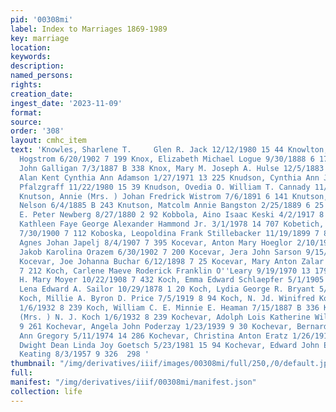 ```yaml
---
pid: '00308mi'
label: Index to Marriages 1869-1989
key: marriage
location: 
keywords: 
description: 
named_persons: 
rights: 
creation_date: 
ingest_date: '2023-11-09'
format: 
source: 
order: '308'
layout: cmhc_item
text: 'Knowles, Sharlene T.     Glen R. Jack 12/12/1980 15 44 Knowlton, Amos G. May
  Hogstrom 6/20/1902 7 199 Knox, Elizabeth Michael Logue 9/30/1888 6 17 Knox, Maggie
  John Galligan 7/3/1887 B 338 Knox, Mary M. Joseph A. Hulse 12/5/1883 B 177 Knudson,
  Alan Kent Cynthia Ann Adamson 1/27/1971 13 225 Knudson, Cynthia Ann James Michael
  Pfalzgraff 11/22/1980 15 39 Knudson, Ovedia O. William T. Cannady 11/4/1954 9 286
  Knutson, Annie (Mrs. ) Johan Fredrick Wistrom 7/6/1891 6 141 Knutson, Knut Carrie
  Nelson 6/4/1885 B 243 Knutson, Matcolm Annie Bangston 2/25/1889 6 25 Koall, Sophia
  E. Peter Newberg 8/27/1880 2 92 Kobbola, Aino Isaac Keski 4/2/1917 8 52 Kobernick,
  Kathleen Faye George Alexander Hammond Jr. 3/1/1978 14 707 Kobetich, Mike Anna Panijon
  7/30/1900 7 112 Koboska, Leopoldina Frank Stillebacker 11/19/1899 7 80 Kocevar,
  Agnes Johan Japelj 8/4/1907 7 395 Kocevar, Anton Mary Hoeglor 2/10/1901 7 140 Kocevar,
  Jakob Karolina Orazem 6/30/1902 7 200 Kocevar, Jera John Sarson 9/15/1901 7 166
  Kocevar, Joe Johanna Buchar 6/12/1898 7 25 Kocevar, Mary Anton Zalar 10/13/1902
  7 212 Koch, Carlene Maeve Roderick Franklin O''Leary 9/19/1970 13 179 Koch, Charles
  H. Mary Moyer 10/22/1908 7 432 Koch, Emma Edward Schlaepfer 5/1/1905 7 302 Koch,
  Lena Edward A. Sailor 10/29/1878 1 20 Koch, Lydia George R. Bryant 5/1/1917 8 54
  Koch, Millie A. Byron D. Price 7/5/1919 8 94 Koch, N. Jd. Winifred Koch (Mrs. )
  1/6/1932 8 239 Koch, William C. E. Minnie E. Heaman 7/15/1887 B 336 Koch, Winifred
  (Mrs. ) N. J. Koch 1/6/1932 8 239 Kochevar, Adolph Lois Katherine Williams 2/15/1953
  9 261 Kochevar, Angela John Poderzay 1/23/1939 9 30 Kochevar, Bernard Frank Jean
  Ann Gregory 5/11/1974 14 286 Kochevar, Christina Anton Eratz 1/26/1919 8 84 Kochevar,
  Dwight Dean Linda Joy Goetsch 5/23/1981 15 94 Kochevar, Edward John Elaine Frances
  Keating 8/3/1957 9 326  298 '
thumbnail: "/img/derivatives/iiif/images/00308mi/full/250,/0/default.jpg"
full: 
manifest: "/img/derivatives/iiif/00308mi/manifest.json"
collection: life
---
```

